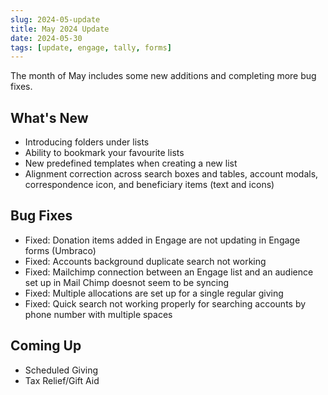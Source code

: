 ```yaml
---
slug: 2024-05-update
title: May 2024 Update
date: 2024-05-30
tags: [update, engage, tally, forms]
---
```


The month of May includes some new additions and completing more bug fixes. 

<!--truncate-->

## What's New

- Introducing folders under lists
- Ability to bookmark your favourite lists
- New predefined templates when creating a new list
- Alignment correction across search boxes and tables, account modals, correspondence icon, and beneficiary items (text and icons)
 
## Bug Fixes

- Fixed: Donation items added in Engage are not updating in Engage forms (Umbraco)
- Fixed: Accounts background duplicate search not working 
- Fixed: Mailchimp connection between an Engage list and an audience set up in Mail Chimp doesnot seem to be syncing
- Fixed: Multiple allocations are set up for a single regular giving 
- Fixed: Quick search not working properly for searching accounts by phone number with multiple spaces

## Coming Up

- Scheduled Giving
- Tax Relief/Gift Aid 